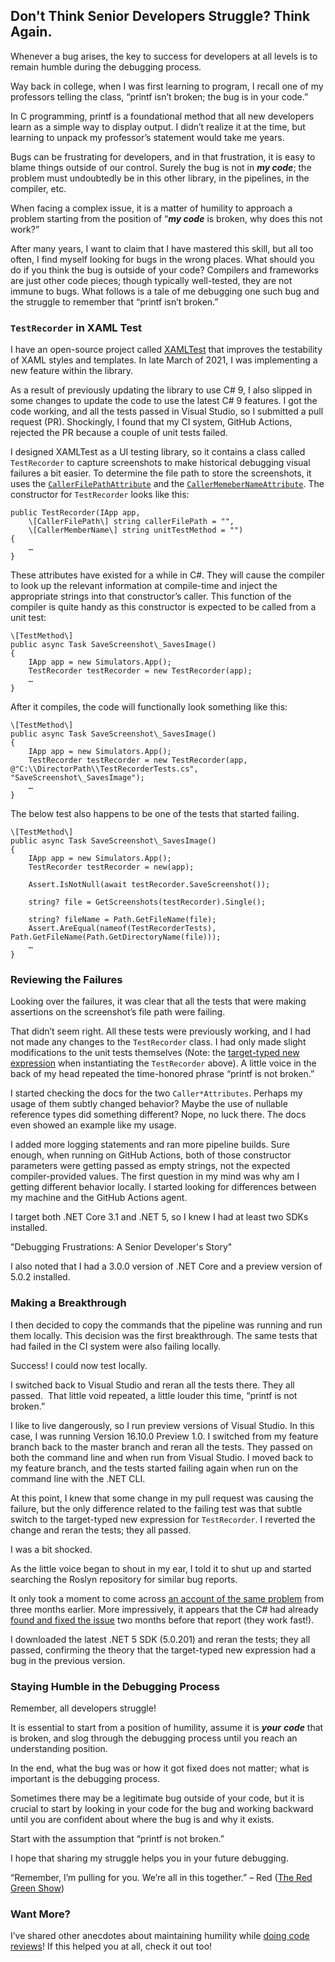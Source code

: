 

## Don't Think Senior Developers Struggle? Think Again.

Whenever a bug arises, the key to success for developers at all levels is to remain humble during the debugging process.

Way back in college, when I was first learning to program, I recall one of my professors telling the class, “printf isn’t broken; the bug is in your code.”

In C programming, printf is a foundational method that all new developers learn as a simple way to display output. I didn’t realize it at the time, but learning to unpack my professor’s statement would take me years.

Bugs can be frustrating for developers, and in that frustration, it is easy to blame things outside of our control. Surely the bug is not in _**my code**_; the problem must undoubtedly be in this other library, in the pipelines, in the compiler, etc.

When facing a complex issue, it is a matter of humility to approach a problem starting from the position of “_**my code**_ is broken, why does this not work?”

After many years, I want to claim that I have mastered this skill, but all too often, I find myself looking for bugs in the wrong places. What should you do if you think the bug is outside of your code? Compilers and frameworks are just other code pieces; though typically well-tested, they are not immune to bugs. What follows is a tale of me debugging one such bug and the struggle to remember that “printf isn’t broken.”

### `TestRecorder` in XAML Test

I have an open-source project called [XAMLTest](https://github.com/Keboo/XAMLTest) that improves the testability of XAML styles and templates. In late March of 2021, I was implementing a new feature within the library.

As a result of previously updating the library to use C# 9, I also slipped in some changes to update the code to use the latest C# 9 features. I got the code working, and all the tests passed in Visual Studio, so I submitted a pull request (PR). Shockingly, I found that my CI system, GitHub Actions, rejected the PR because a couple of unit tests failed.

I designed XAMLTest as a UI testing library, so it contains a class called `TestRecorder` to capture screenshots to make historical debugging visual failures a bit easier. To determine the file path to store the screenshots, it uses the [`CallerFilePathAttribute`](https://docs.microsoft.com/dotnet/api/system.runtime.compilerservices.callerfilepathattribute?view=net-5.0) and the [`CallerMemeberNameAttribute`](https://docs.microsoft.com/dotnet/api/system.runtime.compilerservices.callermembernameattribute?view=net-5.0). The constructor for `TestRecorder` looks like this:

```
public TestRecorder(IApp app,
    \[CallerFilePath\] string callerFilePath = "",
    \[CallerMemberName\] string unitTestMethod = "")
{
    …
}
```

These attributes have existed for a while in C#. They will cause the compiler to look up the relevant information at compile-time and inject the appropriate strings into that constructor’s caller. This function of the compiler is quite handy as this constructor is expected to be called from a unit test:

```
\[TestMethod\]
public async Task SaveScreenshot\_SavesImage()
{
    IApp app = new Simulators.App();
    TestRecorder testRecorder = new TestRecorder(app);
    …
}
```

After it compiles, the code will functionally look something like this:

```
\[TestMethod\]
public async Task SaveScreenshot\_SavesImage()
{
    IApp app = new Simulators.App();
    TestRecorder testRecorder = new TestRecorder(app, @"C:\\DirectorPath\\TestRecorderTests.cs", "SaveScreenshot\_SavesImage");
    …
}
```

The below test also happens to be one of the tests that started failing.

```
\[TestMethod\]
public async Task SaveScreenshot\_SavesImage()
{
    IApp app = new Simulators.App();
    TestRecorder testRecorder = new(app);

    Assert.IsNotNull(await testRecorder.SaveScreenshot());

    string? file = GetScreenshots(testRecorder).Single();

    string? fileName = Path.GetFileName(file);
    Assert.AreEqual(nameof(TestRecorderTests), Path.GetFileName(Path.GetDirectoryName(file)));
    …
} 
```

### Reviewing the Failures

Looking over the failures, it was clear that all the tests that were making assertions on the screenshot’s file path were failing.

That didn’t seem right. All these tests were previously working, and I had not made any changes to the `TestRecorder` class. I had only made slight modifications to the unit tests themselves (Note: the [target-typed new expression](https://docs.microsoft.com/dotnet/csharp/language-reference/proposals/csharp-9.0/target-typed-new) when instantiating the `TestRecorder` above). A little voice in the back of my head repeated the time-honored phrase “printf is not broken.”

I started checking the docs for the two `Caller*Attributes`. Perhaps my usage of them subtly changed behavior? Maybe the use of nullable reference types did something different? Nope, no luck there. The docs even showed an example like my usage.

I added more logging statements and ran more pipeline builds. Sure enough, when running on GitHub Actions, both of those constructor parameters were getting passed as empty strings, not the expected compiler-provided values. The first question in my mind was why am I getting different behavior locally. I started looking for differences between my machine and the GitHub Actions agent.

I target both .NET Core 3.1 and .NET 5, so I knew I had at least two SDKs installed.

 "Debugging Frustrations: A Senior Developer's Story"

I also noted that I had a 3.0.0 version of .NET Core and a preview version of 5.0.2 installed.

### Making a Breakthrough

I then decided to copy the commands that the pipeline was running and run them locally. This decision was the first breakthrough. The same tests that had failed in the CI system were also failing locally.

Success! I could now test locally.

I switched back to Visual Studio and reran all the tests there. They all passed.  That little void repeated, a little louder this time, “printf is not broken.”

I like to live dangerously, so I run preview versions of Visual Studio. In this case, I was running Version 16.10.0 Preview 1.0. I switched from my feature branch back to the master branch and reran all the tests. They passed on both the command line and when run from Visual Studio. I moved back to my feature branch, and the tests started failing again when run on the command line with the .NET CLI.

At this point, I knew that some change in my pull request was causing the failure, but the only difference related to the failing test was that subtle switch to the target-typed new expression for `TestRecorder`. I reverted the change and reran the tests; they all passed.

I was a bit shocked.

As the little voice began to shout in my ear, I told it to shut up and started searching the Roslyn repository for similar bug reports.

It only took a moment to come across [an account of the same problem](https://github.com/dotnet/roslyn/issues/50475) from three months earlier. More impressively, it appears that the C# had already [found and fixed the issue](https://github.com/dotnet/roslyn/issues/49547) two months before that report (they work fast!).

I downloaded the latest .NET 5 SDK (5.0.201) and reran the tests; they all passed, confirming the theory that the target-typed new expression had a bug in the previous version.

### Staying Humble in the Debugging Process

Remember, all developers struggle!

It is essential to start from a position of humility, assume it is **_your_** _**code**_ that is broken, and slog through the debugging process until you reach an understanding position.

In the end, what the bug was or how it got fixed does not matter; what is important is the debugging process.

Sometimes there may be a legitimate bug outside of your code, but it is crucial to start by looking in your code for the bug and working backward until you are confident about where the bug is and why it exists.

Start with the assumption that “printf is not broken.”

I hope that sharing my struggle helps you in your future debugging.

“Remember, I’m pulling for you. We’re all in this together.” – Red ([The Red Green Show](https://en.wikipedia.org/wiki/The_Red_Green_Show))

### Want More?

I’ve shared other anecdotes about maintaining humility while [doing code reviews](/code-reviews/)! If this helped you at all, check it out too!
